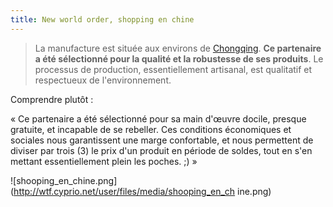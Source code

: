```yaml
---
title: New world order, shopping en chine
---
```


> La manufacture est située aux environs de
[Chongqing](http://www.google.com/search?q=Chongqing). **Ce partenaire a été
sélectionné pour la qualité et la robustesse de ses produits**. Le processus
de production, essentiellement artisanal, est qualitatif et respectueux de
l'environnement.

Comprendre plutôt :

« Ce partenaire a été sélectionné pour sa main d'œuvre docile, presque
gratuite, et incapable de se rebeller. Ces conditions économiques et sociales
nous garantissent une marge confortable, et nous permettent de diviser par
trois (3) le prix d'un produit en période de soldes, tout en s'en mettant
essentiellement plein les poches. ;) »

![shooping_en_chine.png](http://wtf.cyprio.net/user/files/media/shooping_en_ch
ine.png)

